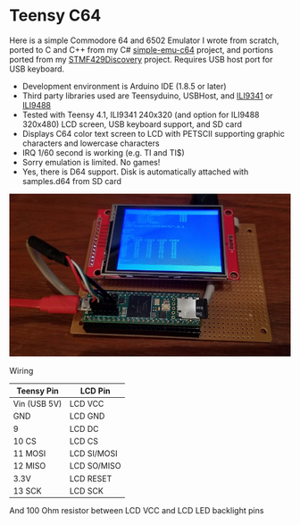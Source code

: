 # Teensy C64 #

Here is a simple Commodore 64 and 6502 Emulator I wrote from scratch, ported to C and C++ from my C# [simple-emu-c64](https://github.com/davervw/simple-emu-c64) project, and portions ported from my [STMF429Discovery](https://techwithdave.davevw.com/2020/04/commodore-64-for-stm32f429-discovery.html) project.  Requires USB host port for USB keyboard.

* Development environment is Arduino IDE (1.8.5 or later)
* Third party libraries used are Teensyduino, USBHost, and [ILI9341](https://github.com/KurtE/ILI9341_t3n.git) or [ILI9488](https://github.com/mjs513/ILI9488_t3.git)
* Tested with Teensy 4.1, ILI9341 240x320 (and option for ILI9488 320x480) LCD screen, USB keyboard support, and SD card
* Displays C64 color text screen to LCD with PETSCII supporting graphic characters and lowercase characters
* IRQ 1/60 second is working (e.g. TI and TI$)
* Sorry emulation is limited.  No games!
* Yes, there is D64 support.  Disk is automatically attached with samples.d64 from SD card

![](teensy41_lcd.jpg)

Wiring

| Teensy Pin   | LCD Pin     |
| ------------ | ----------- |
| Vin (USB 5V) | LCD VCC     |
| GND          | LCD GND     |
| 9            | LCD DC      |
| 10 CS        | LCD CS      |
| 11 MOSI      | LCD SI/MOSI |
| 12 MISO      | LCD SO/MISO |
| 3.3V         | LCD RESET   |
| 13 SCK       | LCD SCK     |

And 100 Ohm resistor between LCD VCC and LCD LED backlight pins
